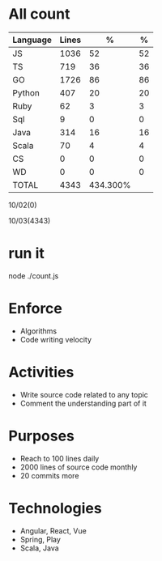 # All count
|Language|Lines|%|%|
|----------|-------|--------|--------|
|JS   |1036|52|52|
|TS   |719|36|36|
|GO   |1726|86|86|
|Python |407|20|20|
|Ruby|62|3|3|
|Sql |9|0|0|
|Java |314|16|16|
|Scala|70|4|4|
|CS   |0|0|0|
|WD   |0|0|0|
|TOTAL|4343|434.300%|
10/02(0)

10/03(4343)


# run it
node ./count.js
    
# Enforce
* Algorithms
* Code writing velocity

# Activities
* Write source code related to any topic
* Comment the understanding part of it
    
# Purposes
* Reach to 100 lines daily
* 2000 lines of source code monthly
* 20 commits more

# Technologies
* Angular, React, Vue
* Spring, Play
* Scala, Java
